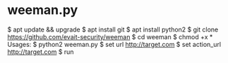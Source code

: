 # weeman.py
$ apt update && upgrade
$ apt install git
$ apt install python2
$ git clone https://github.com/evait-security/weeman
$ cd weeman
$ chmod +x *
Usages:
$ python2 weeman.py
$ set url http://target.com
$ set action_url http://target.com
$ run
